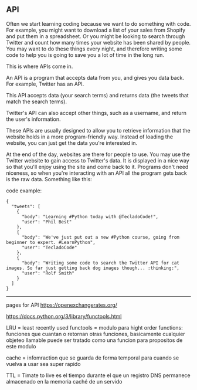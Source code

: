 ## API

Often we start learning coding because we want to do something with code. For example, you might want to download a list of your sales from Shopify and put them in a spreadsheet. Or you might be looking to search through Twitter and count how many times your website has been shared by people. You may want to do these things every night, and therefore writing some code to help you is going to save you a lot of time in the long run.

This is where APIs come in.

An API is a program that accepts data from you, and gives you data back. For example, Twitter has an API.

This API accepts data (your search terms) and returns data (the tweets that match the search terms).

Twitter's API can also accept other things, such as a username, and return the user's information.

These APIs are usually designed to allow you to retrieve information that the website holds in a more program-friendly way. Instead of loading the website, you can just get the data you're interested in.

At the end of the day, websites are there for people to use. You may use the Twitter website to gain access to Twitter's data. It is displayed in a nice way so that you'll enjoy using the site and come back to it. Programs don't need niceness, so when you're interacting with an API all the program gets back is the raw data. Something like this:

code example:

```API
{
  "tweets": [
    {
      "body": "Learning #Python today with @TecladoCode!",
      "user": "Phil Best"
    },
    {
      "body": "We've just put out a new #Python course, going from beginner to expert. #LearnPython",
      "user": "TecladoCode"
    },
    {
      "body": "Writing some code to search the Twitter API for cat images. So far just getting back dog images though... :thinking:",
      "user": "Rolf Smith"
    }
  ]
}
```

-------------------------------------

pages for API
https://openexchangerates.org/

https://docs.python.org/3/library/functools.html

LRU = least recently used
functools = modulo para hight order functions: funciones que cuantan o retornan otras funciones, basicamente cualquier objeteo llamable puede ser tratado como una funcion para propositos de este modulo

cache = infomraction que se guarda de forma temporal para cuando se vuelva a usar sea super rapido

TTL = Timate to live
es el tiempo durante el que un registro DNS permanece almacenado en la memoria caché de un servido